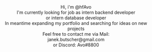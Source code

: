 <div align='center'>
Hi, i'm @hfAvo
  <br>
I'm currently looking for job as intern backend developer 
  <br>
or intern database developer
  <br>
In meantime expanding my portfolio and searching for ideas on new projects
  <br>
Feel free to contact me via Mail:<br>
  janek.butscher@gmail.com <br>
or Discord: Avo#8800


</div>
<!---
https://www.sitepoint.com/github-profile-readme/
--->
